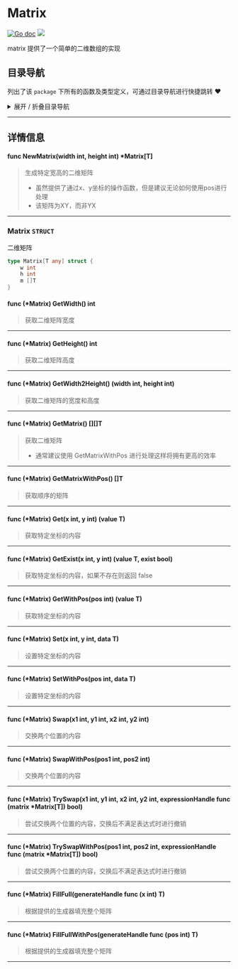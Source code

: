 # Matrix

[![Go doc](https://img.shields.io/badge/go.dev-reference-brightgreen?logo=go&logoColor=white&style=flat)](https://pkg.go.dev/github.com/kercylan98/minotaur)
![](https://img.shields.io/badge/Email-kercylan@gmail.com-green.svg?style=flat)

matrix 提供了一个简单的二维数组的实现


## 目录导航
列出了该 `package` 下所有的函数及类型定义，可通过目录导航进行快捷跳转 ❤️
<details>
<summary>展开 / 折叠目录导航</summary>


> 包级函数定义

|函数名称|描述
|:--|:--
|[NewMatrix](#NewMatrix)|生成特定宽高的二维矩阵


> 类型定义

|类型|名称|描述
|:--|:--|:--
|`STRUCT`|[Matrix](#struct_Matrix)|二维矩阵

</details>


***
## 详情信息
#### func NewMatrix(width int, height int) *Matrix[T]
<span id="NewMatrix"></span>
> 生成特定宽高的二维矩阵
>   - 虽然提供了通过x、y坐标的操作函数，但是建议无论如何使用pos进行处理
>   - 该矩阵为XY，而非YX

***
<span id="struct_Matrix"></span>
### Matrix `STRUCT`
二维矩阵
```go
type Matrix[T any] struct {
	w int
	h int
	m []T
}
```
#### func (*Matrix) GetWidth()  int
> 获取二维矩阵宽度
***
#### func (*Matrix) GetHeight()  int
> 获取二维矩阵高度
***
#### func (*Matrix) GetWidth2Height() (width int, height int)
> 获取二维矩阵的宽度和高度
***
#### func (*Matrix) GetMatrix()  [][]T
> 获取二维矩阵
>   - 通常建议使用 GetMatrixWithPos 进行处理这样将拥有更高的效率
***
#### func (*Matrix) GetMatrixWithPos()  []T
> 获取顺序的矩阵
***
#### func (*Matrix) Get(x int, y int) (value T)
> 获取特定坐标的内容
***
#### func (*Matrix) GetExist(x int, y int) (value T, exist bool)
> 获取特定坐标的内容，如果不存在则返回 false
***
#### func (*Matrix) GetWithPos(pos int) (value T)
> 获取特定坐标的内容
***
#### func (*Matrix) Set(x int, y int, data T)
> 设置特定坐标的内容
***
#### func (*Matrix) SetWithPos(pos int, data T)
> 设置特定坐标的内容
***
#### func (*Matrix) Swap(x1 int, y1 int, x2 int, y2 int)
> 交换两个位置的内容
***
#### func (*Matrix) SwapWithPos(pos1 int, pos2 int)
> 交换两个位置的内容
***
#### func (*Matrix) TrySwap(x1 int, y1 int, x2 int, y2 int, expressionHandle func (matrix *Matrix[T])  bool)
> 尝试交换两个位置的内容，交换后不满足表达式时进行撤销
***
#### func (*Matrix) TrySwapWithPos(pos1 int, pos2 int, expressionHandle func (matrix *Matrix[T])  bool)
> 尝试交换两个位置的内容，交换后不满足表达式时进行撤销
***
#### func (*Matrix) FillFull(generateHandle func (x int)  T)
> 根据提供的生成器填充整个矩阵
***
#### func (*Matrix) FillFullWithPos(generateHandle func (pos int)  T)
> 根据提供的生成器填充整个矩阵
***
